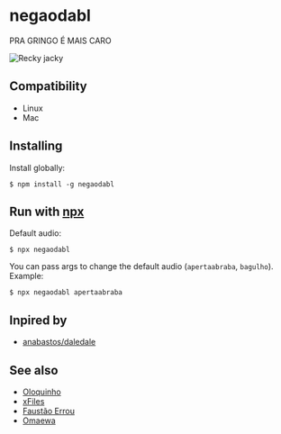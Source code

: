 # negaodabl

PRA GRINGO É MAIS CARO

![Recky jacky](https://img.ibxk.com.br/ns/rexposta/2020/07/01/01044019713000.jpg?watermark=neaki&w=600)

## Compatibility

- Linux
- Mac

## Installing
Install globally:

```shell
$ npm install -g negaodabl
```

## Run with [npx](https://www.npmjs.com/package/npx)

Default audio:

```shell
$ npx negaodabl
```

You can pass args to change the default audio (`apertaabraba`, `bagulho`).
Example:

```shell
$ npx negaodabl apertaabraba
```

## Inpired by

 - [anabastos/daledale](https://github.com/anabastos/daledale)

## See also
 - [Oloquinho](https://github.com/oloquinho/oloquinho)
 - [xFiles](https://github.com/BrOrlandi/xfiles/)
 - [Faustão Errou](https://github.com/BrOrlandi/faustao-errou/)
 - [Omaewa](https://github.com/BrOrlandi/omaewa/)
